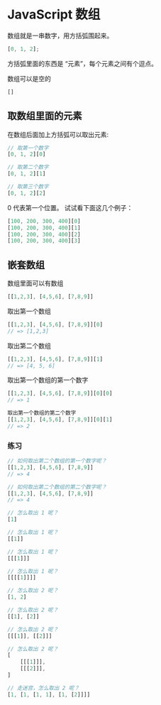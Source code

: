# JavaScript 数组

数组就是一串数字，用方括弧围起来。

```js
[0, 1, 2];
```

方括弧里面的东西是 “元素”，每个元素之间有个逗点。

数组可以是空的

```js
[]
```

## 取数组里面的元素

在数组后面加上方括弧可以取出元素:

```js
// 取第一个数字
[0, 1, 2][0]

// 取第二个数字
[0, 1, 2][1]

// 取第三个数字
[0, 1, 2][2]
```

0 代表第一个位置。 试试看下面这几个例子：

```js
[100, 200, 300, 400][0]
[100, 200, 300, 400][1]
[100, 200, 300, 400][2]
[100, 200, 300, 400][3]
```

## 嵌套数组

数组里面可以有数组

```js
[[1,2,3], [4,5,6], [7,8,9]]
```

取出第一个数组

```js
[[1,2,3], [4,5,6], [7,8,9]][0]
// => [1,2,3]
```

取出第二个数组

```js
[[1,2,3], [4,5,6], [7,8,9]][1]
// => [4, 5, 6]
```

取出第一个数组的第一个数字

```js
[[1,2,3], [4,5,6], [7,8,9]][0][0]
// => 1
```

```js
取出第一个数组的第二个数字
[[1,2,3], [4,5,6], [7,8,9]][0][1]
// => 2
```

### 练习

```js
// 如何取出第二个数组的第一个数字呢？
[[1,2,3], [4,5,6], [7,8,9]]
// => 4

// 如何取出第二个数组的第二个数字呢？
[[1,2,3], [4,5,6], [7,8,9]]
// => 4

// 怎么取出 1 呢？
[1]

// 怎么取出 1 呢？
[[1]]

// 怎么取出 1 呢？
[[[1]]]

// 怎么取出 1 呢？
[[[[1]]]]

// 怎么取出 2 呢？
[1, 2]

// 怎么取出 2 呢？
[[1], [2]]

// 怎么取出 2 呢？
[[[1]], [[2]]]

// 怎么取出 2 呢？
[
    [[[1]]],
    [[[2]]],
]

// 走迷宫，怎么取出 2 呢？
[1, [1, [1, 1], [1, [2]]]]
```